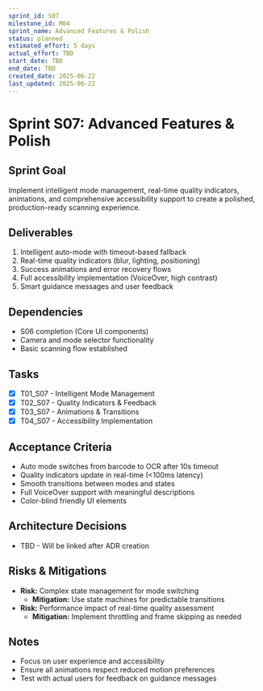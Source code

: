 ```yaml
---
sprint_id: S07
milestone_id: M04
sprint_name: Advanced Features & Polish
status: planned
estimated_effort: 5 days
actual_effort: TBD
start_date: TBD
end_date: TBD
created_date: 2025-06-22
last_updated: 2025-06-22
---
```


# Sprint S07: Advanced Features & Polish

## Sprint Goal
Implement intelligent mode management, real-time quality indicators, animations, and comprehensive accessibility support to create a polished, production-ready scanning experience.

## Deliverables
1. Intelligent auto-mode with timeout-based fallback
2. Real-time quality indicators (blur, lighting, positioning)
3. Success animations and error recovery flows
4. Full accessibility implementation (VoiceOver, high contrast)
5. Smart guidance messages and user feedback

## Dependencies
- S06 completion (Core UI components)
- Camera and mode selector functionality
- Basic scanning flow established

## Tasks
- [x] T01_S07 - Intelligent Mode Management
- [x] T02_S07 - Quality Indicators & Feedback
- [x] T03_S07 - Animations & Transitions
- [x] T04_S07 - Accessibility Implementation

## Acceptance Criteria
- Auto mode switches from barcode to OCR after 10s timeout
- Quality indicators update in real-time (<100ms latency)
- Smooth transitions between modes and states
- Full VoiceOver support with meaningful descriptions
- Color-blind friendly UI elements

## Architecture Decisions
- TBD - Will be linked after ADR creation

## Risks & Mitigations
- **Risk:** Complex state management for mode switching
  - **Mitigation:** Use state machines for predictable transitions
- **Risk:** Performance impact of real-time quality assessment
  - **Mitigation:** Implement throttling and frame skipping as needed

## Notes
- Focus on user experience and accessibility
- Ensure all animations respect reduced motion preferences
- Test with actual users for feedback on guidance messages